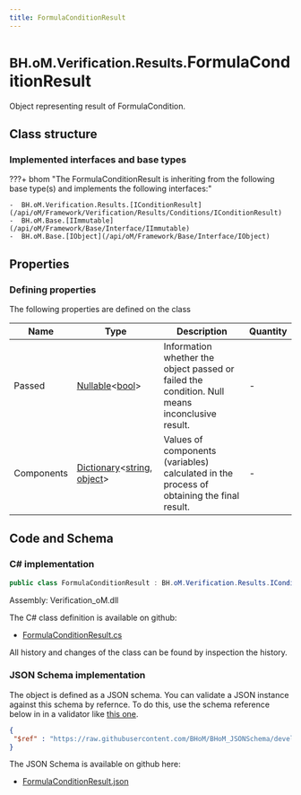 ```yaml
---
title: FormulaConditionResult
---
```


# <small>BH.oM.Verification.Results.</small>**FormulaConditionResult**

Object representing result of FormulaCondition.

## Class structure

### Implemented interfaces and base types

???+ bhom "The FormulaConditionResult is inheriting from the following base type(s) and implements the following interfaces:"

    -  BH.oM.Verification.Results.[IConditionResult](/api/oM/Framework/Verification/Results/Conditions/IConditionResult)
    -  BH.oM.Base.[IImmutable](/api/oM/Framework/Base/Interface/IImmutable)
    -  BH.oM.Base.[IObject](/api/oM/Framework/Base/Interface/IObject)


## Properties



### Defining properties

The following properties are defined on the class

| Name             | Type             | Description      | Quantity         |
|------------------|------------------|------------------|------------------|
| Passed | [Nullable](https://learn.microsoft.com/en-us/dotnet/api/System.Nullable-1?view=netstandard-2.0)&lt;[bool](https://learn.microsoft.com/en-us/dotnet/api/System.Boolean?view=netstandard-2.0)&gt; | Information whether the object passed or failed the condition. Null means inconclusive result. | - |
| Components | [Dictionary](https://learn.microsoft.com/en-us/dotnet/api/System.Collections.Generic.Dictionary-2?view=netstandard-2.0)&lt;[string](https://learn.microsoft.com/en-us/dotnet/api/System.String?view=netstandard-2.0), [object](https://learn.microsoft.com/en-us/dotnet/api/System.Object?view=netstandard-2.0)&gt; | Values of components (variables) calculated in the process of obtaining the final result. | - |


## Code and Schema

### C# implementation

``` C# title="C#"
public class FormulaConditionResult : BH.oM.Verification.Results.IConditionResult, BH.oM.Base.IImmutable, BH.oM.Base.IObject
```

Assembly: Verification_oM.dll

The C# class definition is available on github:

- [FormulaConditionResult.cs](https://github.com/BHoM/BHoM/blob/develop/Verification_oM/Results\Conditions\FormulaConditionResult.cs)

All history and changes of the class can be found by inspection the history.
### JSON Schema implementation

The object is defined as a JSON schema. You can validate a JSON instance against this schema by refernce. To do this, use the schema reference below in in a validator like [this one](https://www.jsonschemavalidator.net/).

``` json title="JSON Schema"
{
 "$ref" : "https://raw.githubusercontent.com/BHoM/BHoM_JSONSchema/develop/Verification_oM/Results/FormulaConditionResult.json"
}
```

The JSON Schema is available on github here:

- [FormulaConditionResult.json](https://github.com/BHoM/BHoM_JSONSchema/blob/develop/Verification_oM/Results/FormulaConditionResult.json)

